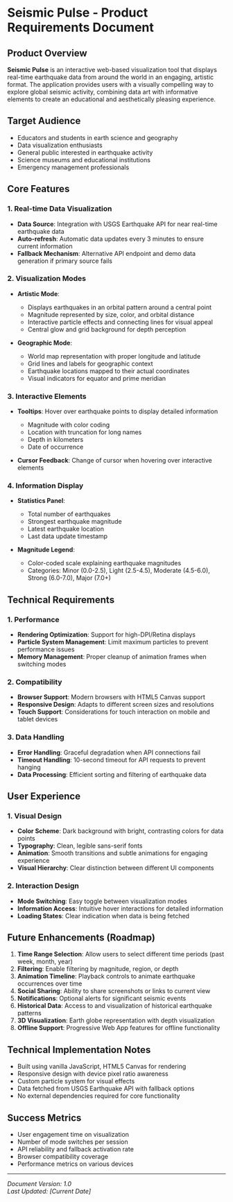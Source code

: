 # Seismic Pulse - Product Requirements Document

## Product Overview

**Seismic Pulse** is an interactive web-based visualization tool that displays real-time earthquake data from around the world in an engaging, artistic format. The application provides users with a visually compelling way to explore global seismic activity, combining data art with informative elements to create an educational and aesthetically pleasing experience.

## Target Audience

- Educators and students in earth science and geography
- Data visualization enthusiasts
- General public interested in earthquake activity
- Science museums and educational institutions
- Emergency management professionals

## Core Features

### 1. Real-time Data Visualization

- **Data Source**: Integration with USGS Earthquake API for near real-time earthquake data
- **Auto-refresh**: Automatic data updates every 3 minutes to ensure current information
- **Fallback Mechanism**: Alternative API endpoint and demo data generation if primary source fails

### 2. Visualization Modes

- **Artistic Mode**: 
  - Displays earthquakes in an orbital pattern around a central point
  - Magnitude represented by size, color, and orbital distance
  - Interactive particle effects and connecting lines for visual appeal
  - Central glow and grid background for depth perception

- **Geographic Mode**:
  - World map representation with proper longitude and latitude
  - Grid lines and labels for geographic context
  - Earthquake locations mapped to their actual coordinates
  - Visual indicators for equator and prime meridian

### 3. Interactive Elements

- **Tooltips**: Hover over earthquake points to display detailed information
  - Magnitude with color coding
  - Location with truncation for long names
  - Depth in kilometers
  - Date of occurrence

- **Cursor Feedback**: Change of cursor when hovering over interactive elements

### 4. Information Display

- **Statistics Panel**:
  - Total number of earthquakes
  - Strongest earthquake magnitude
  - Latest earthquake location
  - Last data update timestamp

- **Magnitude Legend**:
  - Color-coded scale explaining earthquake magnitudes
  - Categories: Minor (0.0-2.5), Light (2.5-4.5), Moderate (4.5-6.0), Strong (6.0-7.0), Major (7.0+)

## Technical Requirements

### 1. Performance

- **Rendering Optimization**: Support for high-DPI/Retina displays
- **Particle System Management**: Limit maximum particles to prevent performance issues
- **Memory Management**: Proper cleanup of animation frames when switching modes

### 2. Compatibility

- **Browser Support**: Modern browsers with HTML5 Canvas support
- **Responsive Design**: Adapts to different screen sizes and resolutions
- **Touch Support**: Considerations for touch interaction on mobile and tablet devices

### 3. Data Handling

- **Error Handling**: Graceful degradation when API connections fail
- **Timeout Handling**: 10-second timeout for API requests to prevent hanging
- **Data Processing**: Efficient sorting and filtering of earthquake data

## User Experience

### 1. Visual Design

- **Color Scheme**: Dark background with bright, contrasting colors for data points
- **Typography**: Clean, legible sans-serif fonts
- **Animation**: Smooth transitions and subtle animations for engaging experience
- **Visual Hierarchy**: Clear distinction between different UI components

### 2. Interaction Design

- **Mode Switching**: Easy toggle between visualization modes
- **Information Access**: Intuitive hover interactions for detailed information
- **Loading States**: Clear indication when data is being fetched

## Future Enhancements (Roadmap)

1. **Time Range Selection**: Allow users to select different time periods (past week, month, year)
2. **Filtering**: Enable filtering by magnitude, region, or depth
3. **Animation Timeline**: Playback controls to animate earthquake occurrences over time
4. **Social Sharing**: Ability to share screenshots or links to current view
5. **Notifications**: Optional alerts for significant seismic events
6. **Historical Data**: Access to and visualization of historical earthquake patterns
7. **3D Visualization**: Earth globe representation with depth visualization
8. **Offline Support**: Progressive Web App features for offline functionality

## Technical Implementation Notes

- Built using vanilla JavaScript, HTML5 Canvas for rendering
- Responsive design with device pixel ratio awareness
- Custom particle system for visual effects
- Data fetched from USGS Earthquake API with fallback options
- No external dependencies required for core functionality

## Success Metrics

- User engagement time on visualization
- Number of mode switches per session
- API reliability and fallback activation rate
- Browser compatibility coverage
- Performance metrics on various devices

---

*Document Version: 1.0*  
*Last Updated: [Current Date]*
